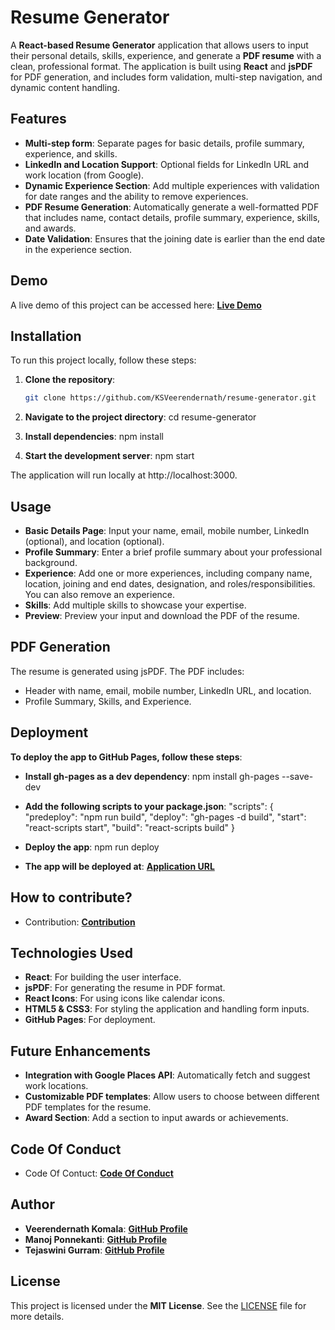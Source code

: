 # Resume Generator

A **React-based Resume Generator** application that allows users to input their personal details, skills, experience, and generate a **PDF resume** with a clean, professional format. The application is built using **React** and **jsPDF** for PDF generation, and includes form validation, multi-step navigation, and dynamic content handling.

## Features

- **Multi-step form**: Separate pages for basic details, profile summary, experience, and skills.
- **LinkedIn and Location Support**: Optional fields for LinkedIn URL and work location (from Google).
- **Dynamic Experience Section**: Add multiple experiences with validation for date ranges and the ability to remove experiences.
- **PDF Resume Generation**: Automatically generate a well-formatted PDF that includes name, contact details, profile summary, experience, skills, and awards.
- **Date Validation**: Ensures that the joining date is earlier than the end date in the experience section.

## Demo

A live demo of this project can be accessed here:
[**Live Demo**](https://KSVeerendernath.github.io/resume-generator)

## Installation

To run this project locally, follow these steps:

1. **Clone the repository**:

   ```bash
   git clone https://github.com/KSVeerendernath/resume-generator.git
   ```

2. **Navigate to the project directory**:
cd resume-generator

3. **Install dependencies**:
npm install

4. **Start the development server**:
npm start

The application will run locally at http://localhost:3000.

## Usage
- **Basic Details Page**: Input your name, email, mobile number, LinkedIn (optional), and location (optional).
- **Profile Summary**: Enter a brief profile summary about your professional background.
- **Experience**: Add one or more experiences, including company name, location, joining and end dates, designation, and roles/responsibilities. You can also remove an experience.
- **Skills**: Add multiple skills to showcase your expertise.
- **Preview**: Preview your input and download the PDF of the resume.

## PDF Generation
The resume is generated using jsPDF. The PDF includes:
- Header with name, email, mobile number, LinkedIn URL, and location.
- Profile Summary, Skills, and Experience.

## Deployment
**To deploy the app to GitHub Pages, follow these steps**:

- **Install gh-pages as a dev dependency**:
npm install gh-pages --save-dev

- **Add the following scripts to your package.json**:
"scripts": {
  "predeploy": "npm run build",
  "deploy": "gh-pages -d build",
  "start": "react-scripts start",
  "build": "react-scripts build"
}

- **Deploy the app**:
npm run deploy

- **The app will be deployed at**: [**Application URL**](https://KSVeerendernath.github.io/resume-generator)


## How to contribute?
- Contribution: [**Contribution**](https://github.com/KSVeerendernath/resume-generator/blob/main/Contibuting.md)

## Technologies Used
- **React**: For building the user interface.
- **jsPDF**: For generating the resume in PDF format.
- **React Icons**: For using icons like calendar icons.
- **HTML5 & CSS3**: For styling the application and handling form inputs.
- **GitHub Pages**: For deployment.

## Future Enhancements
- **Integration with Google Places API**: Automatically fetch and suggest work locations.
- **Customizable PDF templates**: Allow users to choose between different PDF templates for the resume.
- **Award Section**: Add a section to input awards or achievements.

## Code Of Conduct
- Code Of Contuct: [**Code Of Conduct**](https://github.com/KSVeerendernath/resume-generator?tab=coc-ov-file)


## Author
- **Veerendernath Komala**: [**GitHub Profile**](https://github.com/KSVeerendernath) 
- **Manoj Ponnekanti**: [**GitHub Profile**](https://github.com/manutopp) 
- **Tejaswini Gurram**: [**GitHub Profile**](https://github.com/gurramtejaswini) 

## License
This project is licensed under the **MIT License**. See the [LICENSE](./LICENSE.txt) file for more details.





